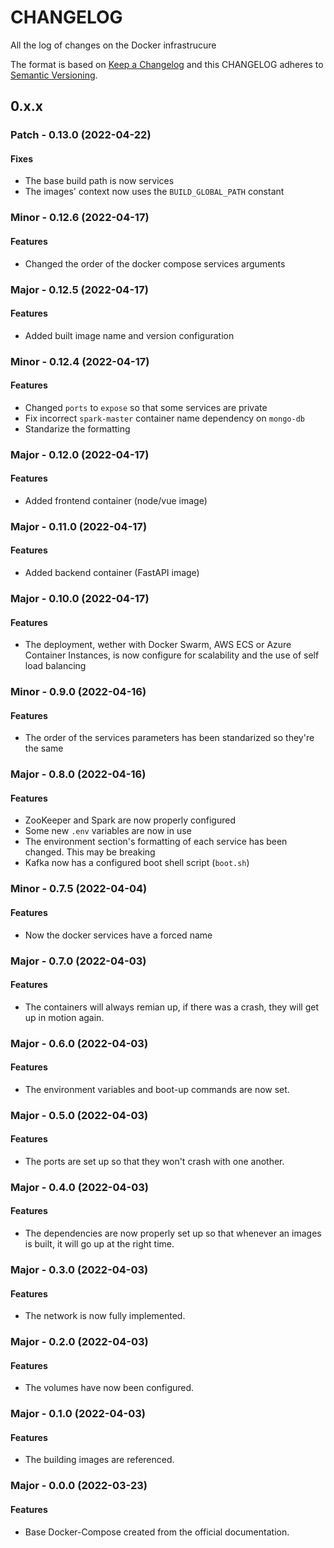 # CHANGELOG #
All the log of changes on the Docker infrastrucure

The format is based on [Keep a Changelog](https://keepachangelog.com/en/1.0.0/)
and this CHANGELOG adheres to [Semantic Versioning](https://semver.org/spec/v2.0.0.html).

## 0.x.x

### Patch - 0.13.0 (2022-04-22)

#### Fixes

- The base build path is now services
- The images' context now uses the `BUILD_GLOBAL_PATH` constant

### Minor - 0.12.6 (2022-04-17)

#### Features

- Changed the order of the docker compose services arguments

### Major - 0.12.5 (2022-04-17)

#### Features

- Added built image name and version configuration

### Minor - 0.12.4 (2022-04-17)

#### Features

- Changed `ports` to `expose` so that some services are private
- Fix incorrect `spark-master` container name dependency on `mongo-db`
- Standarize the formatting

### Major - 0.12.0 (2022-04-17)

#### Features

- Added frontend container (node/vue image)

### Major - 0.11.0 (2022-04-17)

#### Features

- Added backend container (FastAPI image)

### Major - 0.10.0 (2022-04-17)

#### Features

- The deployment, wether with Docker Swarm, AWS ECS or Azure Container Instances, is now configure for scalability and the use of self load balancing

### Minor - 0.9.0 (2022-04-16)

#### Features

- The order of the services parameters has been standarized so they're the same

### Major - 0.8.0 (2022-04-16)

#### Features

- ZooKeeper and Spark are now properly configured
- Some new `.env` variables are now in use
- The environment section's formatting of each service has been changed. This may be breaking
- Kafka now has a configured boot shell script (`boot.sh`)

### Minor - 0.7.5 (2022-04-04)

#### Features

- Now the docker services have a forced name

### Major - 0.7.0 (2022-04-03)

#### Features

- The containers will always remian up, if there was a crash, they will get up in motion again.

### Major - 0.6.0 (2022-04-03)

#### Features

- The environment variables and boot-up commands are now set.

### Major - 0.5.0 (2022-04-03)

#### Features

- The ports are set up so that they won't crash with one another.

### Major - 0.4.0 (2022-04-03)

#### Features

- The dependencies are now properly set up so that whenever an images is built, it will go up at the right time.

### Major - 0.3.0 (2022-04-03)

#### Features

- The network is now fully implemented.

### Major - 0.2.0 (2022-04-03)

#### Features

- The volumes have now been configured.

### Major - 0.1.0 (2022-04-03)

#### Features

- The building images are referenced.

### Major - 0.0.0 (2022-03-23)

#### Features

- Base Docker-Compose created from the official documentation.